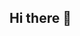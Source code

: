 ## Hi there 👋

<!--
**XOOWAAN/XOOWAAN** is a ✨ _special_ ✨ repository because its `README.md` (this file) appears on your GitHub profile.

https://img.shields.io/badge/unity-%23000000.svg?&style=for-the-badge&logo=unity&logoColor=white
